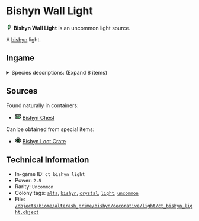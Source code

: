 # Bishyn Wall Light

<img src="https://raw.githubusercontent.com/Ceterai/Enternia/main/objects/biome/alterash_prime/bishyn/decorative/light/icon.png" alt="Bishyn Wall Light icon" loading="lazy" height="16px" width="auto" /> **Bishyn Wall Light** is an uncommon light source.

A [bishyn](https://ceterai.github.io/MyEnternia/Wiki/Tags/Bishyn) light.

## Ingame

<details markdown="1"><summary>Species descriptions: (Expand 8 items)</summary>

- Alta: An office wall light made out of bishyn crystals. Makes the light cold yet comfortably bright.
- Apex: A green crystal light for a wall.
- Avian: A cute wall light.
- Floran: A cryssstal torch!!
- Glitch: Cheered up. It's a torch, but you don't need a fire to lit it up.
- Human: This light will come in handy.
- Hylotl: It looks like a torch, but more convinient.
- Novakid: Lights up! Lights out!

</details>

## Sources

Found naturally in containers:

- <img src="https://raw.githubusercontent.com/Ceterai/Enternia/main/objects/biome/alterash_prime/bishyn/decorative/chest/icon.png" alt="Bishyn Chest icon" loading="lazy" height="16px" width="auto" /> [Bishyn Chest](https://ceterai.github.io/MyEnternia/Wiki/BishynChest)

Can be obtained from special items:

- <img src="https://raw.githubusercontent.com/Ceterai/Enternia/main/items/active/alta/loot/biome/ct_bishyn_loot.png" alt="Bishyn Loot Crate icon" loading="lazy" height="16px" width="auto" /> [Bishyn Loot Crate](https://ceterai.github.io/MyEnternia/Wiki/BishynLootCrate)

## Technical Information

- In-game ID: `ct_bishyn_light`
- Power: `2.5`
- Rarity: `Uncommon`
- Colony tags: [`alta`](https://ceterai.github.io/MyEnternia/Wiki/Tags/Alta), [`bishyn`](https://ceterai.github.io/MyEnternia/Wiki/Tags/Bishyn), [`crystal`](https://ceterai.github.io/MyEnternia/Wiki/Tags/Crystal), [`light`](https://ceterai.github.io/MyEnternia/Wiki/Tags/Light), [`uncommon`](https://ceterai.github.io/MyEnternia/Wiki/Tags/Uncommon)
- File: [`/objects/biome/alterash_prime/bishyn/decorative/light/ct_bishyn_light.object`](https://github.com/Ceterai/Enternia/blob/main/objects/biome/alterash_prime/bishyn/decorative/light/ct_bishyn_light.object)
